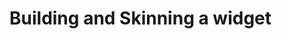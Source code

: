 # Building and Skinning a widget 

<!inputFile|path=Chapters/gettingStarted/buildingAWidget.md!>
<!inputFile|path=Chapters/gettingStarted/skinningAWidget.md!>
